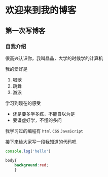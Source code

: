# 欢迎来到我的博客

## 第一次写博客

### 自我介绍

很高兴认识你，我叫晶晶，大学的时候学的计算机

我的爱好是

1. 唱歌
2. 跳舞
3. 游泳

学习到现在的感受

* 还是要多学多练，不能自以为是
* 要谦虚好学，不懂的多问

我学习过的编程有 `html` `CSS` `JavaScript`

接下来给大家写一段我知道的代码吧

```javascript
console.log('hello')

```

~~~css
body{
    background:red;
    }
~~~